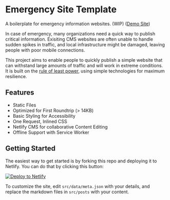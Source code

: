 # Emergency Site Template

A boilerplate for emergency information websites. (WIP) ([Demo Site](https://emergency-site.dev))

In case of emergency, many organizations need a quick way to publish critical information. Exisiting CMS websites are often unable to handle sudden spikes in traffic, and local infrastructure might be damaged, leaving people with poor mobile connections.

This project aims to enable people to quickly publish a simple website that can withstand large amounts of traffic and will work in extreme conditions. It is built on the [rule of least power](https://en.wikipedia.org/wiki/Rule_of_least_power), using simple technologies for maximum resilience.

## Features

* Static Files
* Optimized for First Roundtrip (> 14KB)
* Basic Styling for Accessibility
* One Request, Inlined CSS
* Netlify CMS for collaborative Content Editing
* Offline Support with Service Worker

## Getting Started

The easiest way to get started is by forking this repo and deploying it to Netlify. You can do that by clicking this button:  

[![Deploy to Netlify](https://www.netlify.com/img/deploy/button.svg)](https://app.netlify.com/start/deploy?repository=https://github.com/maxboeck/emergency-site) 

To customize the site, edit `src/data/meta.json` with your details, and replace the markdown files in `src/posts` with your content.

